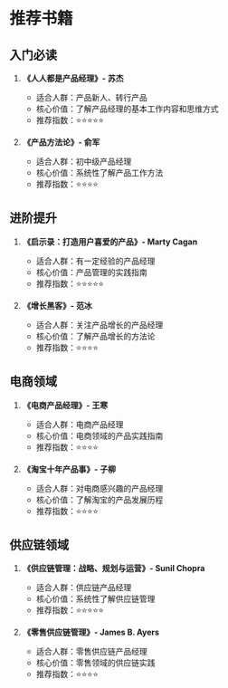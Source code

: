 # 推荐书籍

## 入门必读
1. **《人人都是产品经理》- 苏杰**
   - 适合人群：产品新人、转行产品
   - 核心价值：了解产品经理的基本工作内容和思维方式
   - 推荐指数：⭐⭐⭐⭐⭐

2. **《产品方法论》- 俞军**
   - 适合人群：初中级产品经理
   - 核心价值：系统性了解产品工作方法
   - 推荐指数：⭐⭐⭐⭐

## 进阶提升
1. **《启示录：打造用户喜爱的产品》- Marty Cagan**
   - 适合人群：有一定经验的产品经理
   - 核心价值：产品管理的实践指南
   - 推荐指数：⭐⭐⭐⭐⭐

2. **《增长黑客》- 范冰**
   - 适合人群：关注产品增长的产品经理
   - 核心价值：了解产品增长的方法论
   - 推荐指数：⭐⭐⭐⭐

## 电商领域
1. **《电商产品经理》- 王寒**
   - 适合人群：电商产品经理
   - 核心价值：电商领域的产品实践指南
   - 推荐指数：⭐⭐⭐⭐

2. **《淘宝十年产品事》- 子柳**
   - 适合人群：对电商感兴趣的产品经理
   - 核心价值：了解淘宝的产品发展历程
   - 推荐指数：⭐⭐⭐⭐

## 供应链领域
1. **《供应链管理：战略、规划与运营》- Sunil Chopra**
   - 适合人群：供应链产品经理
   - 核心价值：系统性了解供应链管理
   - 推荐指数：⭐⭐⭐⭐⭐

2. **《零售供应链管理》- James B. Ayers**
   - 适合人群：零售供应链产品经理
   - 核心价值：零售领域的供应链实践
   - 推荐指数：⭐⭐⭐⭐ 